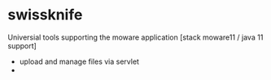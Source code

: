 # swissknife

Universial tools supporting the moware application
[stack moware11 / java 11 support]

- upload and manage files via servlet 
- 